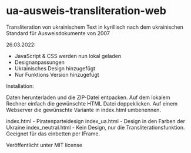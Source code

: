 # ua-ausweis-transliteration-web
Transliteration von ukrainischem Text in kyrillisch nach dem ukrainischen Standard für Ausweisdokumente von 2007

26.03.2022:
- JavaScript & CSS werden nun lokal geladen
- Designanpassungen
- Ukrainisches Design hinzugefügt
- Nur Funktions Version hinzugefügt

Installation:

Daten herunterladen und die ZIP-Datei entpacken.
Auf dem lokalem Rechner einfach die gewünschte HTML Datei doppeklicken.
Auf einem Webserver die gewünschte Variante in index.html umbenennen.

index.html - Piratenparteidesign
index_ua.html - Design in den Farben der Ukraine
index_neutral.html - Kein Design, nur die Transliterationsfunktion. Geeignet für das einbetten per IFrame.

Veröffentlicht unter MIT license


